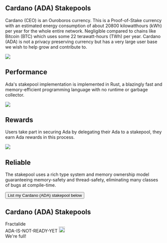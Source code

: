 <div class="row">
    <div class="col-lg-offset-3 col-lg-6 col-sm-offset-2 col-sm-8 col-xs-offset-1 col-xs-10">
      <div class="text-center">
          <h2 class="sub_heading_blue">Cardano (ADA) Stakepools</h2>
          <p>
              Cardano (CEO) is an Ouroboros currency. This is a Proof-of-Stake currency with an estimated energy consumption of about 20800 kilowatthours (kWh) per year for the whole entire network. Negligible compared to chains like Bitcoin (BTC) which uses some 22 terawatt-hours (TWh) per year. Cardano (ADA) is not a privacy preserving currency but has a very large user base we wish to help grow and contribute to.
          </p>
      </div>
    </div>
</div>
<div class="row">
    <div class="col-lg-offset-0 col-lg-4 col-sm-offset-2 col-sm-8 col-xs-offset-1 col-xs-10 text-center">
        <img class="stake_pool_icon" src="/img/stake-pools/earnings-min.png">
        <h2 class="sub_heading_blue">Performance</h2>
        <p class="stake_pool_text">
            Ada's stakepool implementation is implemented in Rust, a blazingly fast and memory-efficient programming language with no runtime or garbage collector.
        </p>
    </div>
    <div class="col-lg-offset-0 col-lg-4 col-sm-offset-2 col-sm-8 col-xs-offset-1 col-xs-10 text-center">
        <img class="stake_pool_icon" src="/img/stake-pools/reward-min.png">
        <h2 class="sub_heading_blue">Rewards</h2>
        <p class="stake_pool_text">
            Users take part in securing Ada by delegating their Ada to a stakepool, they earn Ada rewards in this process.
        </p>
    </div>
    <div class="col-lg-offset-0 col-lg-4 col-sm-offset-2 col-sm-8 col-xs-offset-1 col-xs-10 text-center">
        <img class="stake_pool_icon" src="/img/stake-pools/algorithm-min.png">
        <h2 class="sub_heading_blue">Reliable</h2>
        <p class="stake_pool_text">
            The stakepool uses a rich type system and memory ownership model guaranteeing memory-safety and thread-safety, eliminating many classes of bugs at compile-time.
        </p>
    </div>
</div>
<div class="row">
    <!-- <div class="col-lg-offset-2 col-lg-4 col-sm-offset-3 col-sm-6 col-xs-offset-1 col-xs-10 text-center">
        <button class="btn btn-lg btn-primary btn-block" onclick="location.href = 'https://docs.google.com/forms/d/e/1FAIpQLSdVgN3RK6hW_6qetR4hTL17z1SbWcK_Mt4ZmpBNvab-ncxGIQ/viewform';">Email me when it's live</button>
    </div> -->
    <div class="col-lg-offset-4 col-lg-4 col-sm-offset-3 col-sm-6 col-xs-offset-1 col-xs-10 text-center">
        <button class="btn btn-lg btn-default btn-block" onclick="location.href = 'https://docs.google.com/forms/d/1CoXGG3sM1IcO0qf09OmzlfhzztXR07DtJ3G_kYAUzXo/viewform';">List my Cardano (ADA) stakepool below</button>
    </div>
</div>
<div class="row">
    <div class="col-sm-offset-2 col-sm-8 col-xs-offset-1 col-xs-10 text-center">
        <div class="blue_box top_margin">
            <h2 class="sub_heading_blue">Cardano (ADA) Stakepools</h2>
            <div class="row white_box">
                <div class="col-lg-offset-1 col-lg-2 col-sm-offset-3 col-sm-6 col-xs-offset-1 col-xs-10 text-center">
                    <span>Fractalide</span>
                </div>
                <div class="col-lg-offset-2 col-lg-6 col-sm-offset-3 col-sm-6 col-xs-offset-1 col-xs-10 text-center">
                    <span id="delegationAddress">ADA-IS-NOT-READY-YET</span>
                    <a class="copy" href="#" onclick="javascript:copyToClipboard('delegationAddress',event);">
                        <img src="/img/stake-pools/copy.png" width="19px">
                    </a>
                </div>
                <!-- <div class="col-lg-8 col-xs-offset-4 col-xs-10">
                    <span id="delegationAddress">LUCEO-IS-NOT-READY-YET</span>
                    <a class="copy" href="#" onclick="javascript:copyToClipboard('delegationAddress',event);">
                        <img src="/img/stake-pools/copy.png" width="19px">
                    </a>
                </div> -->
            </div>
            <div class="row full_box hidden">
                <div class="">
                    We're full!
                </div>
            </div>
        </div>
    </div>
</div>



<script src="/js/global.js"></script>
